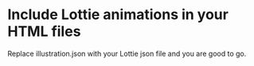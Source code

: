 # Include Lottie animations in your HTML files

Replace illustration.json with your Lottie json file and you are good to go.
